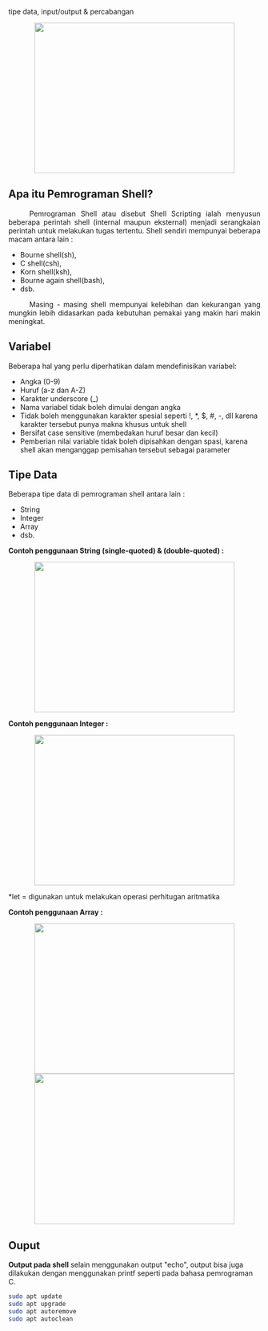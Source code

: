 tipe data, input/output & percabangan

<p align="center"><img src="https://i.imgur.com/Pc85SYF.jpg" width=400 height=300></p>

## Apa itu Pemrograman Shell?
<p align=justify>&emsp;&emsp;&emsp;Pemrograman Shell atau disebut Shell Scripting ialah menyusun beberapa perintah shell (internal maupun eksternal) menjadi serangkaian perintah untuk melakukan tugas tertentu. Shell sendiri mempunyai beberapa macam antara lain :</p>

- Bourne shell(sh),
- C shell(csh),
- Korn shell(ksh),
- Bourne again shell(bash),
- dsb.

<p align=justify>&emsp;&emsp;&emsp;Masing - masing shell mempunyai kelebihan dan kekurangan yang mungkin lebih didasarkan pada kebutuhan pemakai yang makin hari makin meningkat.</p>

## Variabel
<p align=justify>Beberapa hal yang perlu diperhatikan dalam mendefinisikan variabel:</p>

- Angka (0-9)
- Huruf (a-z dan A-Z)
- Karakter underscore (_)
- Nama variabel tidak boleh dimulai dengan angka 
- Tidak boleh menggunakan karakter spesial seperti !, *, $, #, -, dll karena karakter tersebut punya makna khusus untuk shell
- Bersifat case sensitive (membedakan huruf besar dan kecil)
- Pemberian nilai variable tidak boleh dipisahkan dengan spasi, karena shell akan menganggap pemisahan tersebut sebagai parameter

## Tipe Data
<p align=justify>Beberapa tipe data di pemrograman shell antara lain :</p>

- String
- Integer
- Array
- dsb.

<p><b>Contoh penggunaan String (single-quoted) & (double-quoted) : </b></p>
<p align="center"><img src="https://i.imgur.com/LaMFtno.jpg" width=400 height=300></p>

<p><b>Contoh penggunaan Integer : </b></p>
<p align="center"><img src="https://i.imgur.com/PDAHr6c.jpg" width=400 height=300></p>
<p>*let = digunakan untuk melakukan operasi perhitugan aritmatika</p>

<p><b>Contoh penggunaan Array : </b></p>
<p align="center"><img src="https://i.imgur.com/AFJVtU2.jpg" width=400 height=300>
<img src="https://i.imgur.com/uN76pbp.jpg" width=400 height=300></p>

## Ouput
<b>Output pada shell</b>
selain menggunakan output "echo", output bisa juga dilakukan dengan menggunakan printf seperti pada bahasa pemrograman C.

```bash
sudo apt update
sudo apt upgrade
sudo apt autoremove
sudo apt autoclean
```

